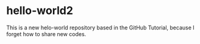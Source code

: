 # hello-world2
This is a new helo-world repository based in the GitHub Tutorial, because I forget how to share new codes.
